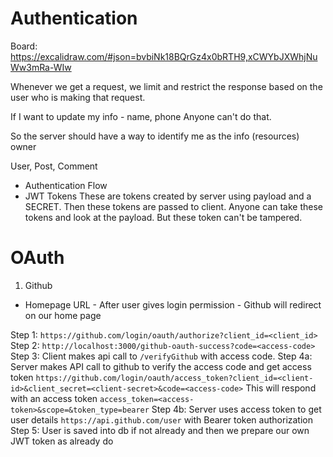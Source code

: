 
# Authentication

Board: https://excalidraw.com/#json=bvbiNk18BQrGz4x0bRTH9,xCWYbJXWhjNuWw3mRa-WIw

Whenever we get a request, we limit and restrict the response based on the user
who is making that request.

If I want to update my info - name, phone
Anyone can't do that.

So the server should have a way to identify me as the info (resources) owner

User, Post, Comment

* Authentication Flow
* JWT Tokens
  These are tokens created by server using payload and a SECRET.
  Then these tokens are passed to client.
  Anyone can take these tokens and look at the payload.
  But these token can't be tampered.

# OAuth

1. Github

  * Homepage URL - After user gives login permission - Github will redirect on our home page

  Step 1: `https://github.com/login/oauth/authorize?client_id=<client_id>`
  Step 2: `http://localhost:3000/github-oauth-success?code=<access-code>`
  Step 3: Client makes api call to `/verifyGithub` with access code.
  Step 4a: Server makes API call to github to verify the access code and get access token
  `https://github.com/login/oauth/access_token?client_id=<client-id>&client_secret=<client-secret>&code=<access-code>`
  This will respond with an access token 
  `access_token=<access-token>&scope=&token_type=bearer`
  Step 4b: Server uses access token to get user details
  `https://api.github.com/user` with Bearer token authorization
  Step 5: User is saved into db if not already and then we prepare our own JWT token as already do
